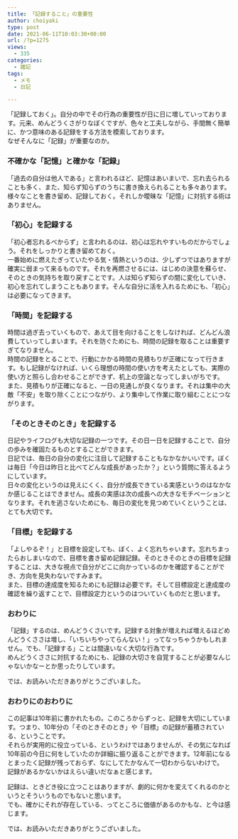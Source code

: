 ```yaml
---
title: 「記録すること」の重要性
author: choiyaki
type: post
date: 2021-06-11T10:03:30+00:00
url: /?p=1275
views:
  - 335
categories:
  - 雑記
tags:
  - メモ
  - 日記

---
```

「記録しておく」。自分の中でその行為の重要性が日に日に増していっております。元来、めんどうくさがりなぼくですが、色々と工夫しながら、手間無く簡単に、かつ意味のある記録をする方法を模索しております。  
なぜそんなに「記録」が重要なのか。

### 不確かな「記憶」と確かな「記録」

「過去の自分は他人である」と言われるほど、記憶はあいまいで、忘れ去られることも多く、また、知らず知らずのうちに書き換えられることも多々あります。  
様々なことを書き留め、記録しておく。それしか曖昧な「記憶」に対抗する術はありません。

### 「初心」を記録する

「初心者忘れるべからず」と言われるのは、初心は忘れやすいものだからでしょう。それをしっかりと書き留めておく。  
一番始めに燃えたぎっていたやる気・情熱というのは、少しずつではありますが確実に弱まって来るものです。それを再燃させるには、はじめの決意を蘇らせ、そのときの気持ちを取り戻すことです。人は知らず知らずの間に変化していき、初心を忘れてしまうこともあります。そんな自分に活を入れるためにも、「初心」は必要になってきます。

### 「時間」を記録する

時間は過ぎ去っていくもので、あえて目を向けることをしなければ、どんどん浪費していってしまいます。それを防ぐためにも、時間の記録を取ることは重要すぎてなりません。  
時間の記録をとることで、行動にかかる時間の見積もりが正確になって行きます。もし記録がなければ、いくら理想の時間の使い方を考えたとしても、実際の使い方と照らし合わせることができず、机上の空論となってしまいがちです。  
また、見積もりが正確になると、一日の見通しが良くなります。それは集中の大敵「不安」を取り除くことにつながり、より集中して作業に取り組むことにつながります。

### 「そのときそのとき」を記録する

日記やライフログも大切な記録の一つです。その日一日を記録することで、自分の歩みを確固たるものとすることができます。  
日記では、毎日の自分の変化に注目して記録することもなかなかいいです。ぼくは毎日「今日は昨日と比べてどんな成長があったか？」という質問に答えるようにしています。  
日々の変化というのは見えにくく、自分が成長できている実感というのはなかなか感じることはできません。成長の実感は次の成長への大きなモチベーションとなります。それを逃さないためにも、毎日の変化を見つめていくということは、とても大切です。

### 「目標」を記録する

「よしやるぞ！」と目標を設定しても、ぼく、よく忘れちゃいます。忘れちまったらおしまいなので、目標を書き留め記録記録。そのときそのときの目標を記録することは、大きな視点で自分がどこに向かっているのかを確認することができ、方向を見失わないですみます。  
また、目標の達成度を知るためにも記録は必要です。そして目標設定と達成度の確認を繰り返すことで、目標設定力というのはついていくものだと思います。

### おわりに

「記録」するのは、めんどうくさいです。記録する対象が増えれば増えるほどめんどうくささは増し、「いちいちやってらんない！」ってなっちゃうかもしれません。でも、「記録する」ことは間違いなく大切な行為です。  
めんどうくささに対抗するためにも、記録の大切さを自覚することが必要なんじゃないかなーとか思ったりしています。

では、お読みいただきありがとうございました。

### おわりにのおわりに

この記事は10年前に書かれたもの。このころからずっと、記録を大切にしています。つまり、10年分の「そのときそのとき」や「目標」の記録が蓄積されている、ということです。  
それらが実用的に役立っている、というわけではありませんが、その気になれば10年前の今日に何をしていたのか詳細に振り返ることができます。12年前になるとまったく記録が残っておらず、なにしてたかなんて一切わからないわけで。  
記録があるかないかはえらい違いだなぁと感じます。

記録は、ときどき役に立つことはありますが、劇的に何かを変えてくれるのかというとそういうものでもないと思います。  
でも、確かにそれが存在している、ってところに価値があるのかもな、と今は感じます。

では、お読みいただきありがとうございました。